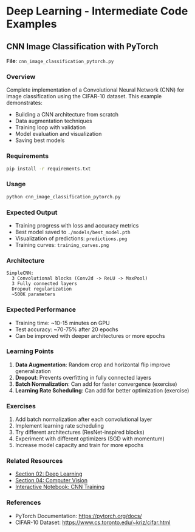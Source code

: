 # Deep Learning - Intermediate Code Examples

## CNN Image Classification with PyTorch

**File**: `cnn_image_classification_pytorch.py`

### Overview
Complete implementation of a Convolutional Neural Network (CNN) for image classification using the CIFAR-10 dataset. This example demonstrates:
- Building a CNN architecture from scratch
- Data augmentation techniques
- Training loop with validation
- Model evaluation and visualization
- Saving best models

### Requirements
```bash
pip install -r requirements.txt
```

### Usage
```bash
python cnn_image_classification_pytorch.py
```

### Expected Output
- Training progress with loss and accuracy metrics
- Best model saved to `./models/best_model.pth`
- Visualization of predictions: `predictions.png`
- Training curves: `training_curves.png`

### Architecture
```
SimpleCNN:
  3 Convolutional blocks (Conv2d -> ReLU -> MaxPool)
  3 Fully connected layers
  Dropout regularization
  ~500K parameters
```

### Expected Performance
- Training time: ~10-15 minutes on GPU
- Test accuracy: ~70-75% after 20 epochs
- Can be improved with deeper architectures or more epochs

### Learning Points
1. **Data Augmentation**: Random crop and horizontal flip improve generalization
2. **Dropout**: Prevents overfitting in fully connected layers
3. **Batch Normalization**: Can add for faster convergence (exercise)
4. **Learning Rate Scheduling**: Can add for better optimization (exercise)

### Exercises
1. Add batch normalization after each convolutional layer
2. Implement learning rate scheduling
3. Try different architectures (ResNet-inspired blocks)
4. Experiment with different optimizers (SGD with momentum)
5. Increase model capacity and train for more epochs

### Related Resources
- [Section 02: Deep Learning](../../../02_Advanced_Deep_Learning/00_Overview.md)
- [Section 04: Computer Vision](../../../04_Computer_Vision/00_Overview.md)
- [Interactive Notebook: CNN Training](../../../interactive/notebooks/02_Advanced_Deep_Learning/)

### References
- PyTorch Documentation: https://pytorch.org/docs/
- CIFAR-10 Dataset: https://www.cs.toronto.edu/~kriz/cifar.html
